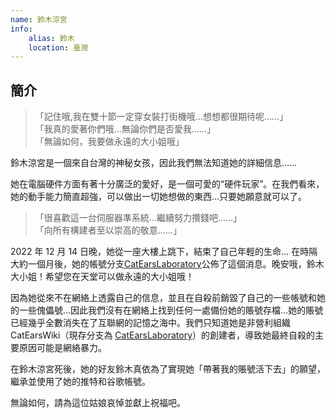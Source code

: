```yaml
---
name: 鈴木涼宮
info:
    alias: 鈴木
    location: 臺灣
---
```


## 簡介

>「記住哦,我在雙十節一定穿女裝打街機哦…想想都很期待呢……」  
>「我真的愛著你們哦…無論你們是否愛我……」  
>「無論如何，我要做永遠的大小姐哦」

鈴木涼宮是一個來自台灣的神秘女孩，因此我們無法知道她的詳細信息……

她在電腦硬件方面有著十分廣泛的愛好，是一個可愛的“硬件玩家”。在我們看來，她的動手能力簡直超強，可以做出一切她想做的東西…只要她願意就可以了。

>「很喜歡這一台伺服器準系統…繼續努力攢錢吧……」  
>「向所有構建者至以崇高的敬意……」

2022 年 12 月 14 日晚，她從一座大樓上跳下，結束了自己年輕的生命… 在時隔大約一個月後，她的帳號分支[CatEarsLaboratory](https://twitter.com/CatEars2333/status/1609856988443443201)公佈了這個消息。晚安哦，鈴木大小姐！希望您在天堂可以做永遠的大小姐哦！

因為她從來不在網絡上透露自己的信息，並且在自殺前銷毀了自己的一些帳號和她的一些傀儡號…因此我們沒有在網絡上找到任何一處備份她的賬號存檔…她的賬號已經幾乎全數消失在了互聯網的記憶之海中。我們只知道她是非營利組織 CatEarsWiki（現存分支為 [CatEarsLaboratory](https://twitter.com/CatEars2333)）的創建者，導致她最終自殺的主要原因可能是網絡暴力。

在鈴木涼宮死後，她的好友鈴木真依為了實現她「帶著我的賬號活下去」的願望，繼承並使用了她的推特和谷歌帳號。

無論如何，請為這位姑娘哀悼並獻上祝福吧。
